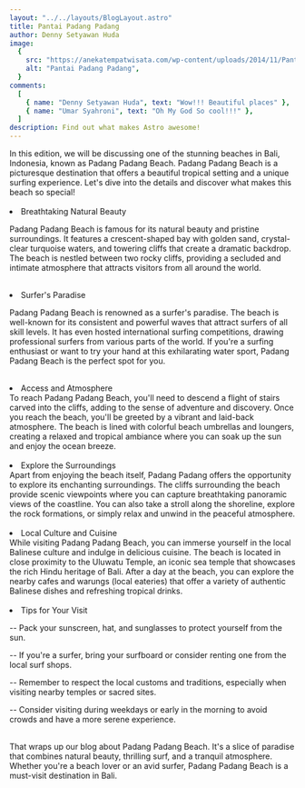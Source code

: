 ```yaml
---
layout: "../../layouts/BlogLayout.astro"
title: Pantai Padang Padang
author: Denny Setyawan Huda
image:
  {
    src: "https://anekatempatwisata.com/wp-content/uploads/2014/11/Pantai-Padang-Padang.jpg",
    alt: "Pantai Padang Padang",
  }
comments:
  [
    { name: "Denny Setyawan Huda", text: "Wow!!! Beautiful places" },
    { name: "Umar Syahroni", text: "Oh My God So cool!!!" },
  ]
description: Find out what makes Astro awesome!
---
```


<div class="text-justify">
In this edition, we will be discussing one of the stunning beaches in Bali, Indonesia, known as Padang Padang Beach. Padang Padang Beach is a picturesque destination that offers a beautiful tropical setting and a unique surfing experience. Let's dive into the details and discover what makes this beach so special!
<br/>
<br/>

<li class="text-xl font-bold">Breathtaking Natural Beauty </li>

Padang Padang Beach is famous for its natural beauty and pristine surroundings. It features a crescent-shaped bay with golden sand, crystal-clear turquoise waters, and towering cliffs that create a dramatic backdrop. The beach is nestled between two rocky cliffs, providing a secluded and intimate atmosphere that attracts visitors from all around the world.

<br/>
<li class="text-xl font-bold">Surfer's Paradise
</li>

Padang Padang Beach is renowned as a surfer's paradise. The beach is well-known for its consistent and powerful waves that attract surfers of all skill levels. It has even hosted international surfing competitions, drawing professional surfers from various parts of the world. If you're a surfing enthusiast or want to try your hand at this exhilarating water sport, Padang Padang Beach is the perfect spot for you.

<br />

<li class="text-xl font-bold">
Access and Atmosphere
</li>
To reach Padang Padang Beach, you'll need to descend a flight of stairs carved into the cliffs, adding to the sense of adventure and discovery. Once you reach the beach, you'll be greeted by a vibrant and laid-back atmosphere. The beach is lined with colorful beach umbrellas and loungers, creating a relaxed and tropical ambiance where you can soak up the sun and enjoy the ocean breeze.
<br />
<br />

<li class="text-xl font-bold">
Explore the Surroundings
</li>
Apart from enjoying the beach itself, Padang Padang offers the opportunity to explore its enchanting surroundings. The cliffs surrounding the beach provide scenic viewpoints where you can capture breathtaking panoramic views of the coastline. You can also take a stroll along the shoreline, explore the rock formations, or simply relax and unwind in the peaceful atmosphere.

<br/>
<br/>
<li class="text-xl font-bold">
Local Culture and Cuisine
</li>
While visiting Padang Padang Beach, you can immerse yourself in the local Balinese culture and indulge in delicious cuisine. The beach is located in close proximity to the Uluwatu Temple, an iconic sea temple that showcases the rich Hindu heritage of Bali. After a day at the beach, you can explore the nearby cafes and warungs (local eateries) that offer a variety of authentic Balinese dishes and refreshing tropical drinks.

</div>
<br/>
<li class="text-xl font-bold">
Tips for Your Visit
</li>

-- Pack your sunscreen, hat, and sunglasses to protect yourself from the sun.

-- If you're a surfer, bring your surfboard or consider renting one from the local surf shops.

-- Remember to respect the local customs and traditions, especially when visiting nearby temples or sacred sites.

-- Consider visiting during weekdays or early in the morning to avoid crowds and have a more serene experience.

<br/>
That wraps up our blog about Padang Padang Beach. It's a slice of paradise that combines natural beauty, thrilling surf, and a tranquil atmosphere. Whether you're a beach lover or an avid surfer, Padang Padang Beach is a must-visit destination in Bali.
